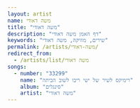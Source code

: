```yaml
---
layout: artist
name: משה דאודי
title: "משה דאודי"
description: "דף האמן משה דאודי"
keywords: "שירים, מוזיקה, משה דאודי"
permalink: /artists/משה-דאודי/
redirect_from:
  - /artists/list/משה דאודי
songs:
  - number: "33299"
    name: "רימיקס לשיר של ישי ריבו לשוב הביתה"
    album: "סינגלים"
    artist: "משה דאודי"
---
```

